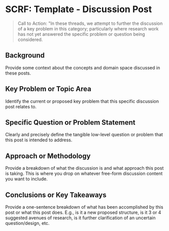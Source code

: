 # SCRF: Template - Discussion Post

> Call to Action: "In these threads, we attempt to further the discussion of a key problem in this category; particularly where research work has not yet answered the specific problem or question being considered.

## Background

Provide some context about the concepts and domain space discussed in these posts. 

## Key Problem or Topic Area

Identify the current or proposed key problem that this specific discussion post relates to. 

## Specific Question or Problem Statement

Clearly and precisely define the tangible low-level question or problem that this post is intended to address.

## Approach or Methodology

Provide a breakdown of what the discussion is and what approach this post is taking. This is where you drop on whatever free-form discussion content you want to include. 

## Conclusions or Key Takeaways

Provide a one-sentence breakdown of what has been accomplished by this post or what this post does. E.g., is it a new proposed structure, is it 3 or 4 suggested avenues of research, is it further clarification of an uncertain question/design, etc.
